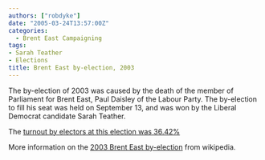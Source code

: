 ```yaml
---
authors: ["robdyke"]
date: "2005-03-24T13:57:00Z"
categories:
  - Brent East Campaigning
tags:
- Sarah Teather
- Elections
title: Brent East by-election, 2003
---
```

The by-election of 2003 was caused by the death of the member of Parliament for Brent East, Paul Daisley of the Labour Party. The by-election to fill his seat was held on September 13, and was won by the Liberal Democrat candidate Sarah Teather.

The [turnout by electors at this election was 36.42%](http://www2.brent.gov.uk/elections.nsf/24878f4b00d4f0f68025663c006c7944/cc78a3f1770f34d680256d9d003dbafa!OpenDocument)

More information on the [2003 Brent East by-election](http://en.wikipedia.org/wiki/Brent_East_by-election%2C_2003) from wikipedia.